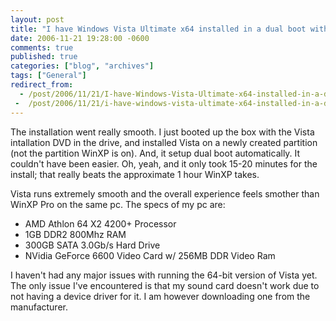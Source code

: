 ```yaml
---
layout: post
title: "I have Windows Vista Ultimate x64 installed in a dual boot with WinXP Pro"
date: 2006-11-21 19:28:00 -0600
comments: true
published: true
categories: ["blog", "archives"]
tags: ["General"]
redirect_from: 
  - /post/2006/11/21/I-have-Windows-Vista-Ultimate-x64-installed-in-a-dual-boot-with-WinXP-Pro
 -  /post/2006/11/21/i-have-windows-vista-ultimate-x64-installed-in-a-dual-boot-with-winxp-pro
---
```

<!-- more -->
<p>The installation went really smooth. I just booted up the box with the Vista intallation DVD in the drive, and installed Vista on a newly created partition (not the partition WinXP is on). And, it setup dual boot automatically. It couldn't have been easier. Oh, yeah, and&nbsp;it only took 15-20 minutes for the install; that really beats the approximate 1 hour WinXP takes.</p>
<p>Vista runs extremely smooth and the overall experience feels smother&nbsp;than WinXP Pro on the same pc.&nbsp;The specs of my pc are:</p>
<ul>
<li>AMD Athlon 64 X2 4200+ Processor</li>
<li>1GB DDR2 800Mhz RAM</li>
<li>300GB SATA 3.0Gb/s Hard Drive</li>
<li>NVidia GeForce 6600 Video Card w/ 256MB DDR Video Ram&nbsp;</li>
</ul>
<p>I haven't had any major issues with running the 64-bit version of Vista yet. The only issue I've encountered is that my sound card doesn't work due to not having a device driver for it. I am however downloading one from the manufacturer.</p>
